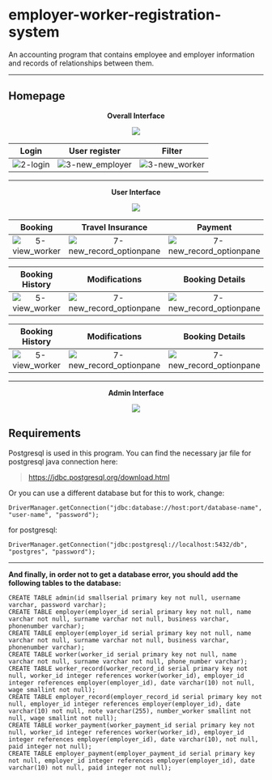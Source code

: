 # employer-worker-registration-system
An accounting program that contains employee and employer information and records of relationships between them.

---

## Homepage
<p align="center"><strong>Overall Interface</strong></p>
<p align="center"><img src="https://github.com/AcoranGonzalezMoray/GUI_Java-AeroSpyne/blob/master/more/Modelo_1%20(1).png"></p>

| **Login**            | **User register**|  **Filter**
:------------------------:|:------------------------:|:-------------------------:
![2-login](https://github.com/AcoranGonzalezMoray/GUI_Java-AeroSpyne/blob/master/more/login.png) | ![3-new_employer](https://github.com/AcoranGonzalezMoray/GUI_Java-AeroSpyne/blob/master/more/signup.png)  |  ![3-new_worker](https://github.com/AcoranGonzalezMoray/GUI_Java-AeroSpyne/blob/master/more/filter.png)

---

<p align="center"><strong>User Interface</strong></p>
<p align="center"><img src="https://github.com/AcoranGonzalezMoray/GUI_Java-AeroSpyne/blob/master/more/Modelo_2%20(1).png"></p>


| **Booking**  | **Travel Insurance** | **Payment**
:----------------:|:-------------------------:|:-------------------------:
![5-view_worker](https://github.com/AcoranGonzalezMoray/GUI_Java-AeroSpyne/blob/master/more/reserva.png) | ![7-new_record_optionpane](https://github.com/AcoranGonzalezMoray/GUI_Java-AeroSpyne/blob/master/more/travel_insurance.png)| ![7-new_record_optionpane](https://github.com/AcoranGonzalezMoray/GUI_Java-AeroSpyne/blob/master/more/payment.png)

| **Booking History**  | **Modifications** | **Booking Details**
:----------------:|:-------------------------:|:-------------------------:
![5-view_worker](https://github.com/AcoranGonzalezMoray/GUI_Java-AeroSpyne/blob/master/more/myreservation.png) | ![7-new_record_optionpane](https://github.com/AcoranGonzalezMoray/GUI_Java-AeroSpyne/blob/master/more/reservation%20update.png)| ![7-new_record_optionpane](https://github.com/AcoranGonzalezMoray/GUI_Java-AeroSpyne/blob/master/more/reservation_info.png)

| **Booking History**  | **Modifications** | **Booking Details**
:----------------:|:-------------------------:|:-------------------------:
![5-view_worker](https://github.com/AcoranGonzalezMoray/GUI_Java-AeroSpyne/blob/master/more/complaint.png) | ![7-new_record_optionpane](https://github.com/AcoranGonzalezMoray/GUI_Java-AeroSpyne/blob/master/more/my_%20complaint.png)| ![7-new_record_optionpane](https://github.com/AcoranGonzalezMoray/GUI_Java-AeroSpyne/blob/master/more/my_insurance.png)

---


<p align="center"><strong>Admin Interface</strong></p>
<p align="center"><img src="https://github.com/AcoranGonzalezMoray/GUI_Java-AeroSpyne/blob/master/more/menu_admin.png"></p>

## Requirements
Postgresql is used in this program. You can find the necessary jar file for postgresql java connection here:

> https://jdbc.postgresql.org/download.html

Or you can use a different database but for this to work, change:
```
DriverManager.getConnection("jdbc:database://host:port/database-name", "user-name", "password");
```
for postgresql:
```
DriverManager.getConnection("jdbc:postgresql://localhost:5432/db", "postgres", "password");
```
---

**And finally, in order not to get a database error, you should add the following tables to the database:**
```
CREATE TABLE admin(id smallserial primary key not null, username varchar, password varchar);
CREATE TABLE employer(employer_id serial primary key not null, name varchar not null, surname varchar not null, business varchar, phonenumber varchar);
CREATE TABLE employer(employer_id serial primary key not null, name varchar not null, surname varchar not null, business varchar, phonenumber varchar);
CREATE TABLE worker(worker_id serial primary key not null, name varchar not null, surname varchar not null, phone_number varchar);
CREATE TABLE worker_record(worker_record_id serial primary key not null, worker_id integer references worker(worker_id), employer_id integer references employer(employer_id), date varchar(10) not null, wage smallint not null);
CREATE TABLE employer_record(employer_record_id serial primary key not null, employer_id integer references employer(employer_id), date varchar(10) not null, note varchar(255), number_worker smallint not null, wage smallint not null);
CREATE TABLE worker_payment(worker_payment_id serial primary key not null, worker_id integer references worker(worker_id), employer_id integer references employer(employer_id), date varchar(10), not null, paid integer not null);
CREATE TABLE employer_payment(employer_payment_id serial primary key not null, employer_id integer references employer(employer_id), date varchar(10) not null, paid integer not null);
```

